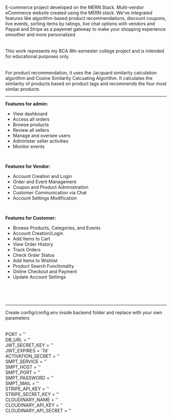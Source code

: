 <br> 
E-commerce project developed on the MERN Stack.  Multi-vendor eCommerce website created using the MERN stack. We've integrated features like algorithm-based product recommendations, discount coupons, live events, sorting items by ratings, live chat options with vendors and Paypal and Stripe as a payemet gateway to make your shopping experience smoother and more personalized
<br>
<br>
<br>
This work represents my BCA 8th-semester college project and is intended for educational purposes only. 
<br>
<br>
<br>
For product recommendation, it uses the Jacquard similarity calculation algorithm and Cosine Similarity Calcuating Algorithm. It calculates the similarity of products based on product tags and recommends the four most similar products
<br>

 -----------------------------------------------------------

**Features for admin:**
<br> 
- View dashboard
- Access all orders
- Browse products
- Review all sellers
- Manage and oversee users
- Administer seller activities
- Monitor events

<br>

**Features for Vendor:** 
<br>
- Account Creation and Login
- Order and Event Management
- Coupon and Product Administration
- Customer Communication via Chat
- Account Settings Modification
<br>

**Features for Customer:**
<br>
- Browse Products, Categories, and Events
- Account Creation/Login
- Add Items to Cart
- View Order History
- Track Orders
- Check Order Status
- Add Items to Wishlist
- Product Search Functionality
- Online Checkout and Payment
- Update Account Settings
<br>
<br>
<br>
 
 -----------------------------------------------------------
 Create config/config.env inside backend folder and replace with your own parameters 
<br>
<br>
<br>
PORT = ''
<br>
DB_URL = ''
<br>
JWT_SECRET_KEY = ''
<br>
JWT_EXPIRES = '7d'
<br>
ACTIVATION_SECRET = ''
<br>
SMPT_SERVICE = ''
<br>
SMPT_HOST = ''
<br>
SMPT_PORT = ''
<br>
SMPT_PASSWORD = ''
<br>
SMPT_MAIL = ''
<br>
STRIPE_API_KEY = ''
<br>
STRIPE_SECRET_KEY = ''
<br>
CLOUDINARY_NAME = ''
<br>
CLOUDINARY_API_KEY = ''
<br>
CLOUDINARY_API_SECRET = '' 
<br>
